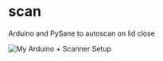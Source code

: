 scan
====

Arduino and PySane to autoscan on lid close

![My Arduino + Scanner Setup](https://raw.github.com/antimatter15/scan/master/scan.jpg)
